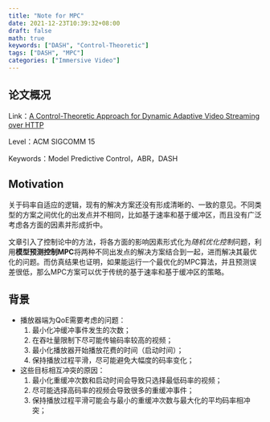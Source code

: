 ```yaml
---
title: "Note for MPC"
date: 2021-12-23T10:39:32+08:00
draft: false
math: true
keywords: ["DASH", "Control-Theoretic"]
tags: ["DASH", "MPC"]
categories: ["Immersive Video"]
---
```


## 论文概况

Link：[A Control-Theoretic Approach for Dynamic Adaptive Video Streaming over HTTP](https://dl.acm.org/doi/10.1145/2785956.2787486)

Level：ACM SIGCOMM 15

Keywords：Model Predictive Control，ABR，DASH

## Motivation

关于码率自适应的逻辑，现有的解决方案还没有形成清晰的、一致的意见。不同类型的方案之间优化的出发点并不相同，比如基于速率和基于缓冲区，而且没有广泛考虑各方面的因素并形成折中。

文章引入了控制论中的方法，将各方面的影响因素形式化为*随机优化控制*问题，利用**模型预测控制MPC**将两种不同出发点的解决方案结合到一起，进而解决其最优化的问题。而仿真结果也证明，如果能运行一个最优化的MPC算法，并且预测误差很低，那么MPC方案可以优于传统的基于速率和基于缓冲区的策略。

## 背景

+ 播放器端为QoE需要考虑的问题：
  1. 最小化冲缓冲事件发生的次数；
  2. 在吞吐量限制下尽可能传输码率较高的视频；
  3. 最小化播放器开始播放花费的时间（启动时间）；
  4. 保持播放过程平滑，尽可能避免大幅度的码率变化；
+ 这些目标相互冲突的原因：
  1. 最小化重缓冲次数和启动时间会导致只选择最低码率的视频；
  2. 尽可能选择高码率的视频会导致很多的重缓冲事件；
  3. 保持播放过程平滑可能会与最小的重缓冲次数与最大化的平均码率相冲突；

